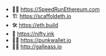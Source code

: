 - 🏃‍♀️ https://SpeedRunEthereum.com
- 🏗 https://scaffoldeth.io
- 🛠 https://eth.build
- 🎨 https://nifty.ink
- 🧑‍🎤 https://punkwallet.io
- 🏴‍☠️ http://galleass.io
